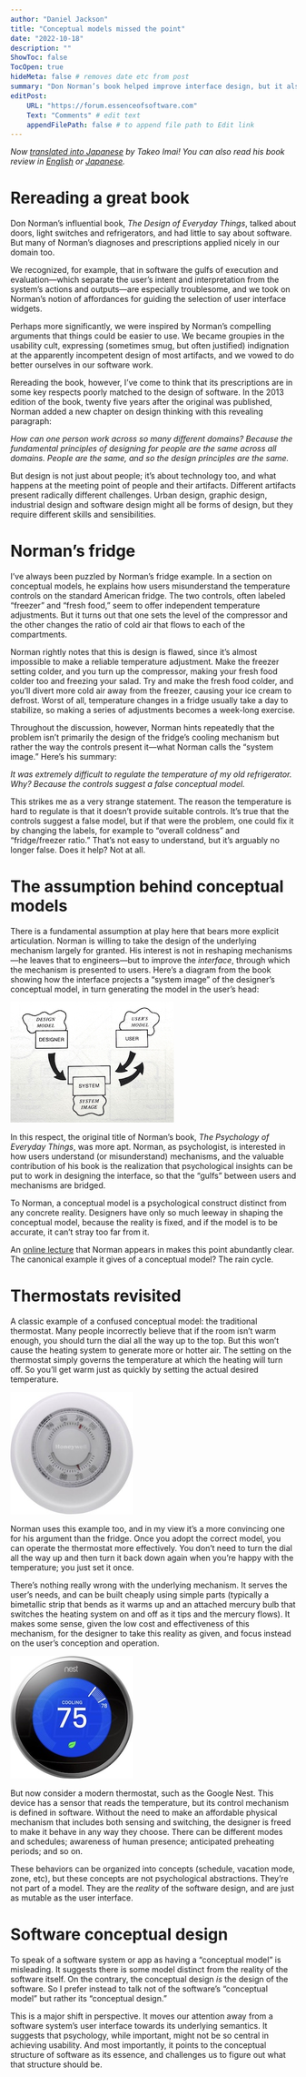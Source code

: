 ```yaml
---
author: "Daniel Jackson"
title: "Conceptual models missed the point"
date: "2022-10-18"
description: ""
ShowToc: false
TocOpen: true
hideMeta: false # removes date etc from post
summary: "Don Norman’s book helped improve interface design, but it also misled us."
editPost:
    URL: "https://forum.essenceofsoftware.com"
    Text: "Comments" # edit text
    appendFilePath: false # to append file path to Edit link
---
```


_Now [translated into Japanese](https://bonotake.hatenablog.com/entry/2023/08/09/194410) by Takeo Imai! You can also read his book review in [English](https://bonotake.github.io/software%20engineering/2022/06/22/reviewing-the-essence-of-software.html) or [Japanese](https://note.com/idein/n/ncdb32616e738)._

# Rereading a great book
Don Norman’s influential book, *The Design of Everyday Things*, talked about doors, light switches and refrigerators, and had little to say about software. But many of Norman’s diagnoses and prescriptions applied nicely in our domain too.

We recognized, for example, that in software the gulfs of execution and evaluation—which separate the user’s intent and interpretation from the system’s actions and outputs—are especially troublesome, and we took on Norman’s notion of affordances for guiding the selection of user interface widgets.

Perhaps more significantly, we were inspired by Norman’s compelling arguments that things could be easier to use. We became groupies in the usability cult, expressing (sometimes smug, but often justified) indignation at the apparently incompetent design of most artifacts, and we vowed to do better ourselves in our software work.

Rereading the book, however, I’ve come to think that its prescriptions are in some key respects poorly matched to the design of software. In the 2013 edition of the book, twenty five years after the original was published, Norman added a new chapter on design thinking with this revealing paragraph:

*How can one person work across so many different domains? Because the fundamental principles of designing for people are the same across all domains. People are the same, and so the design principles are the same.*

But design is not just about people; it’s about technology too, and what happens at the meeting point of people and their artifacts. Different artifacts present radically different challenges. Urban design, graphic design, industrial design and software design   might all be forms of design, but they require different skills and sensibilities.

# Norman’s fridge

I’ve always been puzzled by Norman’s fridge example. In a section on conceptual models, he explains how users misunderstand the temperature controls on the standard American fridge. The two controls, often labeled “freezer” and “fresh food,” seem to offer independent temperature adjustments. But it turns out that one sets the level of the compressor and the other changes the ratio of cold air that flows to each of the compartments.

Norman rightly notes that this is design is flawed, since it’s almost impossible to make a reliable temperature adjustment. Make the freezer setting colder, and you turn up the compressor, making your fresh food colder too and freezing your salad. Try and make the fresh food colder, and you’ll divert more cold air away from the freezer, causing your ice cream to defrost. Worst of all, temperature changes in a fridge usually take a day to stabilize, so making a series of adjustments becomes a week-long exercise.

Throughout the discussion, however, Norman hints repeatedly that the problem isn’t primarily the design of the fridge’s cooling mechanism but rather the way the controls present it—what Norman calls the “system image.” Here’s his summary:

*It was extremely difficult to regulate the temperature of my old refrigerator. Why? Because the controls suggest a false conceptual model.* 

This strikes me as a very strange statement. The reason the temperature is hard to regulate is that it doesn’t provide suitable controls. It’s true that the controls suggest a false model, but if that were the problem, one could fix it by changing the labels, for example to “overall coldness” and “fridge/freezer ratio.” That’s not easy to understand, but it’s arguably no longer false. Does it help? Not at all.

# The assumption behind conceptual models
There is a fundamental assumption at play here that bears more explicit articulation. Norman is willing to take the design of the underlying mechanism largely for granted. His interest is not in reshaping mechanisms—he leaves that to engineers—but to improve the *interface*, through which the mechanism is presented to users. Here’s a diagram from the book showing how the interface projects a “system image” of the designer’s conceptual model, in turn generating the model in the user’s head:

![](system-image-norman.jpg)

In this respect, the original title of Norman’s book, *The Psychology of Everyday Things*, was more apt. Norman, as psychologist, is interested in how users understand (or misunderstand) mechanisms, and the valuable contribution of his book is the realization that psychological insights can be put to work in designing the interface, so that the “gulfs” between users and mechanisms are bridged.

To Norman, a conceptual model is a psychological construct distinct from any concrete reality. Designers have only so much leeway in shaping the conceptual model, because the reality is fixed, and if the model is to be accurate, it can’t stray too far from it. 

An [online lecture](https://www.youtube.com/watch?v=shSCUNxtn18) that Norman appears in makes this point abundantly clear. The canonical example it gives of a conceptual model? The rain cycle.

# Thermostats revisited
A classic example of a confused conceptual model: the traditional thermostat. Many people incorrectly believe that if the room isn’t warm enough, you should turn the dial all the way up to the top. But this won’t cause the heating system to generate more or hotter air. The setting on the thermostat simply governs the temperature at which the heating will turn off. So you’ll get warm just as quickly by setting the actual desired temperature.

![](honeywell-thermostat.jpg)

Norman uses this example too, and in my view it’s a more convincing one for his argument than the fridge. Once you adopt the correct model, you can operate the thermostat more effectively. You don’t need to turn the dial all the way up and then turn it back down again when you’re happy with the temperature; you just set it once. 

There’s nothing really wrong with the underlying mechanism. It serves the user’s needs, and can be built cheaply using simple parts (typically a bimetallic strip that bends as it warms up and an attached mercury bulb that switches the heating system on and off as it tips and the mercury flows). It makes some sense, given the low cost and effectiveness of this mechanism, for the designer to take this reality as given, and focus instead on the user’s conception and operation.

![](nest-thermostat.jpg)

But now consider a modern thermostat, such as the Google Nest. This device has a sensor that reads the temperature, but its control mechanism is defined in software. Without the need to make an affordable physical mechanism that includes both sensing and switching, the designer is freed to make it behave in any way they choose. There can be different modes and schedules; awareness of human presence; anticipated preheating periods; and so on.

These behaviors can be organized into concepts (schedule, vacation mode, zone, etc), but these concepts are not psychological abstractions. They’re not part of a model. They are the *reality* of the software design, and are just as mutable as the user interface.

# Software conceptual design

To speak of a software system or app as having a “conceptual model” is misleading. It suggests there is some model distinct from the reality of the software itself. On the contrary, the conceptual design *is* the design of the software. So I prefer instead to talk not of the software’s “conceptual model” but rather its “conceptual design.”

This is a major shift in perspective. It moves our attention away from a software system’s user interface towards its underlying semantics. It suggests that psychology, while important, might not be so central in achieving usability. And most importantly, it points to the conceptual structure of software as its essence, and challenges us to figure out what that structure should be.